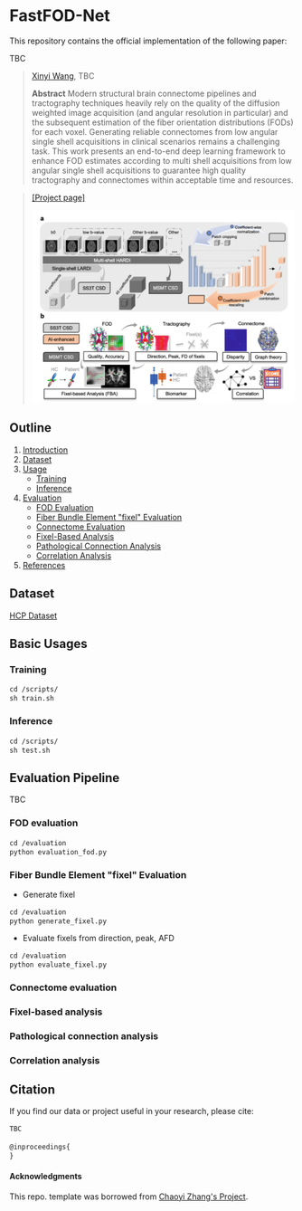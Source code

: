 # FastFOD-Net


This repository contains the official implementation of the following paper:

>
TBC
>
> [Xinyi Wang](https://scholar.google.com/citations?user=_uPPBqUAAAAJ&hl=en), TBC
>
>
> **Abstract** 
> Modern structural brain connectome pipelines and tractography techniques heavily rely on the quality of the diffusion weighted image acquisition (and angular resolution in particular) and the subsequent estimation of the fiber orientation distributions (FODs) for each voxel. Generating reliable connectomes from low angular single shell acquisitions in clinical scenarios remains a challenging task. This work presents an end-to-end deep learning framework to enhance FOD estimates according to multi shell acquisitions from low angular single shell acquisitions to guarantee high quality tractography and connectomes within acceptable time and resources.
<!-- > ![image](https://user-images.githubusercontent.com/39485479/227234185-074da035-f4f9-4e12-bd3e-e5070167ba74.png) -->
>
> 

> [[Project page]](https://fastfodnet.github.io/)
>
> ![FastFOD-Net](./teaser.png)

## Outline
1. [Introduction](#fastfod-net)  
2. [Dataset](#dataset)  
3. [Usage](#usage)  
   - [Training](#training)  
   - [Inference](#inference)  
4. [Evaluation](#evaluation)  
   - [FOD Evaluation](#fod-evaluation)  
   - [Fiber Bundle Element "fixel" Evaluation](#fiber-bundle-element-fixel-evaluation)  
   - [Connectome Evaluation](#connectome-evaluation)  
   - [Fixel-Based Analysis](#fixel-based-analysis)  
   - [Pathological Connection Analysis](#pathological-connection-analysis)  
   - [Correlation Analysis](#correlation-analysis)  
4. [References](#references)  

   
## Dataset
[HCP Dataset](https://www.humanconnectome.org/)

## Basic Usages
### **Training**
```
cd /scripts/
sh train.sh
```

### **Inference**
```
cd /scripts/
sh test.sh
```


## Evaluation Pipeline
TBC

### FOD evaluation
```
cd /evaluation
python evaluation_fod.py
```
### Fiber Bundle Element "fixel" Evaluation
- Generate fixel
```
cd /evaluation
python generate_fixel.py
```
- Evaluate fixels from direction, peak, AFD
```
cd /evaluation
python evaluate_fixel.py
```
### Connectome evaluation
### Fixel-based analysis
### Pathological connection analysis
### Correlation analysis


## Citation

If you find our data or project useful in your research, please cite:

```
TBC

@inproceedings{
}
```
#### Acknowledgments
This repo. template was borrowed from [Chaoyi Zhang's Project](https://github.com/chaoyivision/SGGpoint). 

